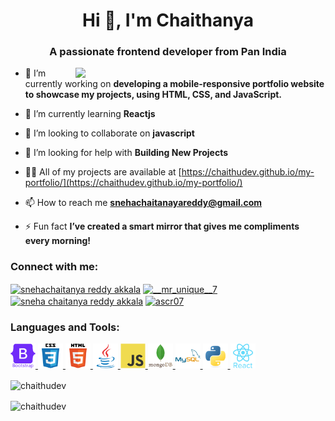 <h1 align="center">Hi 👋, I'm Chaithanya</h1>
<h3 align="center">A passionate frontend developer from Pan India</h3>
<img width="400" align="right" src="https://paradox.ba/paradox/wp-content/uploads/2019/10/4paradox-animation-min.gif">

- 🔭 I’m currently working on **developing a mobile-responsive portfolio website to showcase my projects, using HTML, CSS, and JavaScript.**

- 🌱 I’m currently learning **Reactjs**

- 👯 I’m looking to collaborate on **javascript**

- 🤝 I’m looking for help with **Building New Projects**

- 👨‍💻 All of my projects are available at [https://chaithudev.github.io/my-portfolio/](https://chaithudev.github.io/my-portfolio/)

- 📫 How to reach me **snehachaitanayareddy@gmail.com**

- ⚡ Fun fact **I’ve created a smart mirror that gives me compliments every morning!**

<h3 align="left">Connect with me:</h3>
<p align="left">
<a href="https://linkedin.com/in/snehachaitanya reddy akkala" target="blank"><img align="center" src="https://raw.githubusercontent.com/rahuldkjain/github-profile-readme-generator/master/src/images/icons/Social/linked-in-alt.svg" alt="snehachaitanya reddy akkala" height="30" width="40" /></a>
<a href="https://instagram.com/__mr_unique__7" target="blank"><img align="center" src="https://raw.githubusercontent.com/rahuldkjain/github-profile-readme-generator/master/src/images/icons/Social/instagram.svg" alt="__mr_unique__7" height="30" width="40" /></a>
<a href="https://www.hackerrank.com/sneha chaitanya reddy akkala" target="blank"><img align="center" src="https://raw.githubusercontent.com/rahuldkjain/github-profile-readme-generator/master/src/images/icons/Social/hackerrank.svg" alt="sneha chaitanya reddy akkala" height="30" width="40" /></a>
<a href="https://www.leetcode.com/ascr07" target="blank"><img align="center" src="https://raw.githubusercontent.com/rahuldkjain/github-profile-readme-generator/master/src/images/icons/Social/leet-code.svg" alt="ascr07" height="30" width="40" /></a>
</p>

<h3 align="left">Languages and Tools:</h3>
<p align="left"> <a href="https://getbootstrap.com" target="_blank" rel="noreferrer"> <img src="https://raw.githubusercontent.com/devicons/devicon/master/icons/bootstrap/bootstrap-plain-wordmark.svg" alt="bootstrap" width="40" height="40"/> </a> <a href="https://www.w3schools.com/css/" target="_blank" rel="noreferrer"> <img src="https://raw.githubusercontent.com/devicons/devicon/master/icons/css3/css3-original-wordmark.svg" alt="css3" width="40" height="40"/> </a> <a href="https://www.w3.org/html/" target="_blank" rel="noreferrer"> <img src="https://raw.githubusercontent.com/devicons/devicon/master/icons/html5/html5-original-wordmark.svg" alt="html5" width="40" height="40"/> </a> <a href="https://www.java.com" target="_blank" rel="noreferrer"> <img src="https://raw.githubusercontent.com/devicons/devicon/master/icons/java/java-original.svg" alt="java" width="40" height="40"/> </a> <a href="https://developer.mozilla.org/en-US/docs/Web/JavaScript" target="_blank" rel="noreferrer"> <img src="https://raw.githubusercontent.com/devicons/devicon/master/icons/javascript/javascript-original.svg" alt="javascript" width="40" height="40"/> </a> <a href="https://www.mongodb.com/" target="_blank" rel="noreferrer"> <img src="https://raw.githubusercontent.com/devicons/devicon/master/icons/mongodb/mongodb-original-wordmark.svg" alt="mongodb" width="40" height="40"/> </a> <a href="https://www.mysql.com/" target="_blank" rel="noreferrer"> <img src="https://raw.githubusercontent.com/devicons/devicon/master/icons/mysql/mysql-original-wordmark.svg" alt="mysql" width="40" height="40"/> </a> <a href="https://www.python.org" target="_blank" rel="noreferrer"> <img src="https://raw.githubusercontent.com/devicons/devicon/master/icons/python/python-original.svg" alt="python" width="40" height="40"/> </a> <a href="https://reactjs.org/" target="_blank" rel="noreferrer"> <img src="https://raw.githubusercontent.com/devicons/devicon/master/icons/react/react-original-wordmark.svg" alt="react" width="40" height="40"/> </a> </p>

<p><img align="center" src="https://github-readme-stats.vercel.app/api/top-langs?username=chaithudev&show_icons=true&locale=en&layout=compact" alt="chaithudev" /></p>

<p><img align="center" src="https://github-readme-streak-stats.herokuapp.com/?user=chaithudev&" alt="chaithudev" /></p>
